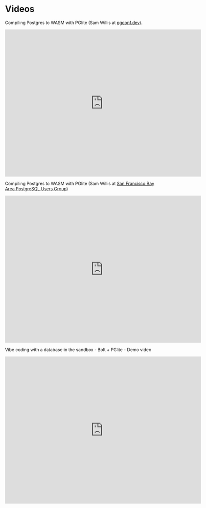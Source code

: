 # Videos

Compiling Postgres to WASM with PGlite (Sam Willis at [pgconf.dev](https://pgconf.dev)).
<iframe width="640" height="480" src="https://www.youtube.com/embed/hlWWG5WZHOA" frameborder="0" allow="autoplay; encrypted-media" allowfullscreen></iframe>

Compiling Postgres to WASM with PGlite (Sam Willis at [San Francisco Bay Area PostgreSQL Users Group](https://www.youtube.com/@sanfranciscobayareapostgre4592))
<iframe width="640" height="480" src="https://www.youtube.com/embed/cPMi1GbICmE" frameborder="0" allow="autoplay; encrypted-media" allowfullscreen></iframe>

Vibe coding with a database in the sandbox - Bolt + PGlite - Demo video 
<iframe width="640" height="480" src="https://www.youtube.com/embed/1XI2WPbSleo" frameborder="0" allow="autoplay; encrypted-media" allowfullscreen></iframe>